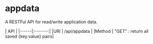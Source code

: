 # appdata
A RESTFul API for read/write application data.

| API            |
|------|:-------:|
|URI | /api/appdata |
|Method | "GET" : return all saved {key:value} pairs|
